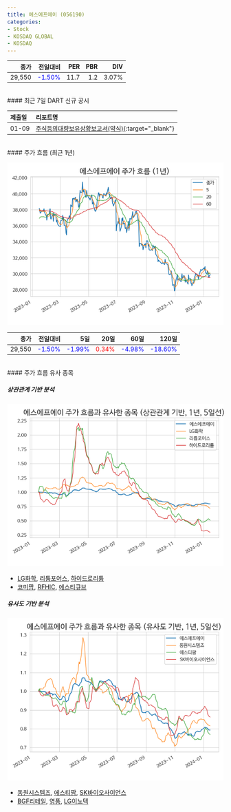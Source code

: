 ```yaml
---
title: 에스에프에이 (056190)
categories:
- Stock
- KOSDAQ GLOBAL
- KOSDAQ
---
```


|종가|전일대비|PER|PBR|DIV|
|---:|-------:|--:|--:|--:|
|29,550|<span style="color: blue">-1.50%</span>|11.7|1.2|3.07%|

<!-- more -->

<br>
#### 최근 7일 DART 신규 공시


|제출일|리포트명|
|:-----|:-------|
|01-09|[주식등의대량보유상황보고서(약식)](https://dart.fss.or.kr/dsaf001/main.do?rcpNo=20240109000259){:target="_blank"}|

<br>
#### 주가 흐름 (최근 1년)

![056190](/assets/images/stock/056190.png)

|종가|전일대비|5일|20일|60일|120일|
|---:|-------:|--:|---:|---:|----:|
|29,550|<span style="color: blue">-1.50%</span>|<span style="color: blue">-1.99%</span>|<span style="color: red">0.34%</span>|<span style="color: blue">-4.98%</span>|<span style="color: blue">-18.60%</span>|

<br>
#### 주가 흐름 유사 종목

##### 상관관계 기반 분석

![056190](/assets/images/stock/056190_corr.png)
- [LG화학](/051910/), [리튬포어스](/073570/), [하이드로리튬](/101670/)
- [코미팜](/041960/), [RFHIC](/218410/), [에스티큐브](/052020/)

##### 유사도 기반 분석

![056190](/assets/images/stock/056190_sim.png)
- [동원시스템즈](/014820/), [에스티팜](/237690/), [SK바이오사이언스](/302440/)
- [BGF리테일](/282330/), [영풍](/000670/), [LG이노텍](/011070/)